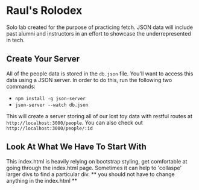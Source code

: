 # Raul's Rolodex

Solo lab created for the purpose of practicing fetch. JSON data will include past alumni and instructors in an effort to showcase the underrepresented in tech. 


## Create Your Server

All of the people data is stored in the `db.json` file. You'll want to access this
data using a JSON server. In order to do this, run the following two commands:

   * `npm install -g json-server`
   * `json-server --watch db.json`
   
This will create a server storing all of our lost toy data with restful routes
at `http://localhost:3000/people`. You can also check out
`http://localhost:3000/people/:id`

## Look At What We Have To Start With 

This index.html is heavily relying on bootstrap styling, get comfortable at going through the index.html page. 
Sometimes it can help to 'collaspe' larger divs to find a particular div. 
** you should not have to change anything in the index.html **
